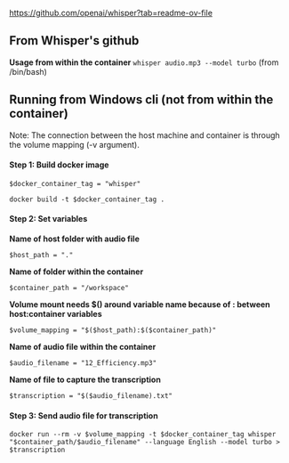 https://github.com/openai/whisper?tab=readme-ov-file

## From Whisper's github

**Usage from within the container**
`whisper audio.mp3 --model turbo` (from /bin/bash)

## Running from Windows cli (not from within the container)

Note: The connection between the host machine and container is through the volume mapping (-v argument). 

#### Step 1: Build docker image
`$docker_container_tag = "whisper"`

`docker build -t $docker_container_tag .`

#### Step 2: Set variables 

**Name of host folder with audio file**

`$host_path = "."`

**Name of folder within the container**

`$container_path = "/workspace"`


**Volume mount needs $() around variable name because of : between host:container variables**

`$volume_mapping = "$($host_path):$($container_path)"`


**Name of audio file within the container**

`$audio_filename = "12_Efficiency.mp3"`


**Name of file to capture the transcription**

`$transcription = "$($audio_filename).txt"`



#### Step 3: Send audio file for transcription

`docker run --rm -v $volume_mapping -t $docker_container_tag whisper "$container_path/$audio_filename" --language English --model turbo > $transcription`
